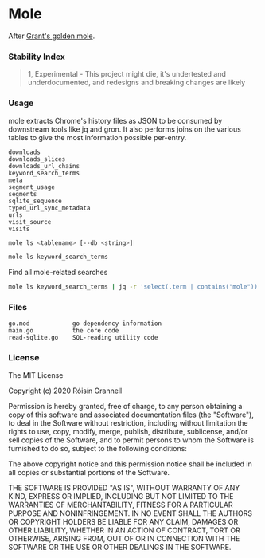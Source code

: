 # Mole

After [Grant's golden mole](https://en.wikipedia.org/wiki/Grant%27s_golden_mole).

### Stability Index

> 1, Experimental - This project might die, it's undertested and underdocumented, and redesigns and breaking changes are likely

### Usage

mole extracts Chrome's history files as JSON to be consumed by downstream tools like jq and gron. It also performs joins on the various tables to give the most information possible per-entry.

```
downloads
downloads_slices
downloads_url_chains
keyword_search_terms
meta
segment_usage
segments
sqlite_sequence
typed_url_sync_metadata
urls
visit_source
visits
```
```sh
mole ls <tablename> [--db <string>]
```
```sh
mole ls keyword_search_terms
```
Find all mole-related searches
```sh
mole ls keyword_search_terms | jq -r 'select(.term | contains("mole"))'
```
### Files

```
go.mod            go dependency information
main.go           the core code
read-sqlite.go    SQL-reading utility code
```

### License

The MIT License

Copyright (c) 2020 Róisín Grannell

Permission is hereby granted, free of charge, to any person obtaining a copy of this software and associated documentation files (the "Software"), to deal in the Software without restriction, including without limitation the rights to use, copy, modify, merge, publish, distribute, sublicense, and/or sell copies of the Software, and to permit persons to whom the Software is furnished to do so, subject to the following conditions:

The above copyright notice and this permission notice shall be included in all copies or substantial portions of the Software.

THE SOFTWARE IS PROVIDED "AS IS", WITHOUT WARRANTY OF ANY KIND, EXPRESS OR IMPLIED, INCLUDING BUT NOT LIMITED TO THE WARRANTIES OF MERCHANTABILITY, FITNESS FOR A PARTICULAR PURPOSE AND NONINFRINGEMENT. IN NO EVENT SHALL THE AUTHORS OR COPYRIGHT HOLDERS BE LIABLE FOR ANY CLAIM, DAMAGES OR OTHER LIABILITY, WHETHER IN AN ACTION OF CONTRACT, TORT OR OTHERWISE, ARISING FROM, OUT OF OR IN CONNECTION WITH THE SOFTWARE OR THE USE OR OTHER DEALINGS IN THE SOFTWARE.

